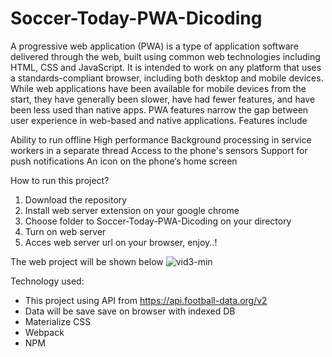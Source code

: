 # Soccer-Today-PWA-Dicoding
A progressive web application (PWA) is a type of application software delivered through the web, built using common web technologies including HTML, CSS and JavaScript. It is intended to work on any platform that uses a standards-compliant browser, including both desktop and mobile devices. While web applications have been available for mobile devices from the start, they have generally been slower, have had fewer features, and have been less used than native apps. PWA features narrow the gap between user experience in web-based and native applications. Features include

Ability to run offline
High performance
Background processing in service workers in a separate thread
Access to the phone's sensors
Support for push notifications
An icon on the phone‘s home screen

How to run this project?
1. Download the repository
2. Install web server extension on your google chrome
3. Choose folder to Soccer-Today-PWA-Dicoding on your directory
4. Turn on web server
5. Acces web server url on your browser, enjoy..!

The web project will be shown below
![vid3-min](https://user-images.githubusercontent.com/66185022/105858043-dfd0ed80-6025-11eb-82bb-469e2972a62c.gif)

Technology used:
- This project using API from https://api.football-data.org/v2
- Data will be save save on browser with indexed DB
- Materialize CSS
- Webpack
- NPM
